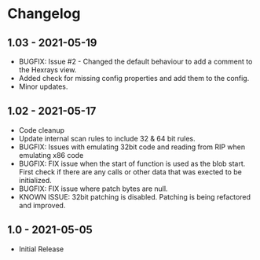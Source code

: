 # Changelog

## 1.03 - 2021-05-19 

 - BUGFIX: Issue #2 - Changed the default behaviour to add a comment to the Hexrays view.
 - Added check for missing config properties and add them to the config.  
 - Minor updates. 
 
## 1.02 - 2021-05-17

 - Code cleanup
 - Update internal scan rules to include 32 & 64 bit rules.
 - BUGFIX: Issues with emulating 32bit code and reading from RIP when emulating x86 code
 - BUGFIX: FIX issue when the start of function is used as the blob start. First check if there are any calls or other data that was exected to be initialized.
 - BUGFIX: FIX issue where patch bytes are null.
 - KNOWN ISSUE: 32bit patching is disabled. Patching is being refactored and improved. 

## 1.0 - 2021-05-05
 - Initial Release 
